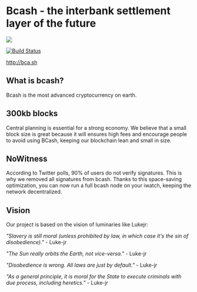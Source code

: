Bcash - the  interbank settlement layer of the future
=============

![](https://avatars3.githubusercontent.com/u/30739505?v=4&s=96) 

[![Build Status](https://travis-ci.org/bitcoin/bitcoin.svg?branch=master)](https://travis-ci.org/bitcoin/bitcoin)

http://bca.sh

What is bcash?
----------------

Bcash is the most advanced cryptocurrency on earth.


300kb blocks
------------

Central planning is essential for a strong economy. We believe that a small block size is great because it will ensures high  fees and encourage people to avoid using BCash, keeping our blockchain lean and small in size. 

NoWitness
---------

According to Twitter polls, 90% of users do not verify signatures. This is why we removed all signatures from bcash. Thanks to this space-saving optimization, you can now run a full bcash node on your iwatch, keeping the network decentralized.


Vision
------

Our project is based on the vision of luminaries like Lukejr:

*"Slavery is still moral (unless prohibited by law, in which case it's the sin of disobedience)."* - Luke-jr

*"The Sun really orbits the Earth, not vice-versa."* - Luke-jr

*"Disobedience is wrong. All laws are just by default."* - Luke-jr 

*"As a general principle, it is moral for the State to execute criminals with due process, including heretics."* - Luke-jr

